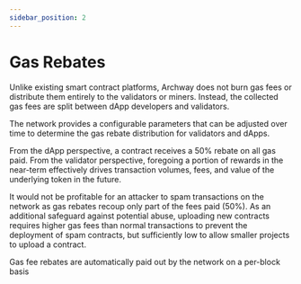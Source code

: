 ```yaml
---
sidebar_position: 2
---
```


# Gas Rebates 

Unlike existing smart contract platforms, Archway does not burn gas fees or distribute them entirely to the validators or miners. Instead, the collected gas fees are split between dApp developers and validators.

The network provides a configurable parameters that can be adjusted over time to determine the gas rebate distribution for validators and dApps.

From the dApp perspective, a contract receives a 50% rebate on all gas paid. From the validator perspective, foregoing a portion of rewards in the near-term effectively drives transaction volumes, fees, and value of the underlying token in the future.

It would not be profitable for an attacker to spam transactions on the network as gas rebates recoup only part of the fees paid (50%). As an additional safeguard against potential abuse, uploading new contracts requires higher gas fees than normal transactions to prevent the deployment of spam contracts, but sufficiently low to allow smaller projects to upload a contract.

Gas fee rebates are automatically paid out by the network on a per-block basis


